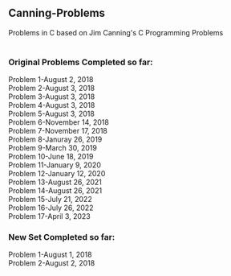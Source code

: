 ## Canning-Problems
Problems in C based on Jim Canning's C Programming Problems
</br></br>

### Original Problems Completed so far:

Problem 1-August 2, 2018<br/>
Problem 2-August 3, 2018<br/>
Problem 3-August 3, 2018<br/>
Problem 4-August 3, 2018<br/>
Problem 5-August 3, 2018<br/>
Problem 6-November 14, 2018<br/>
Problem 7-November 17, 2018<br/>
Problem 8-Januray 26, 2019<br/>
Problem 9-March 30, 2019<br/>
Problem 10-June 18, 2019<br/>
Problem 11-January 9, 2020<br/>
Problem 12-January 12, 2020<br/>
Problem 13-August 26, 2021<br/>
Problem 14-August 26, 2021<br/>
Problem 15-July 21, 2022<br/>
Problem 16-July 26, 2022<br/>
Problem 17-April 3, 2023<br/>


### New Set Completed so far:

Problem 1-August 1, 2018<br/>
Problem 2-August 2, 2018<br/>
